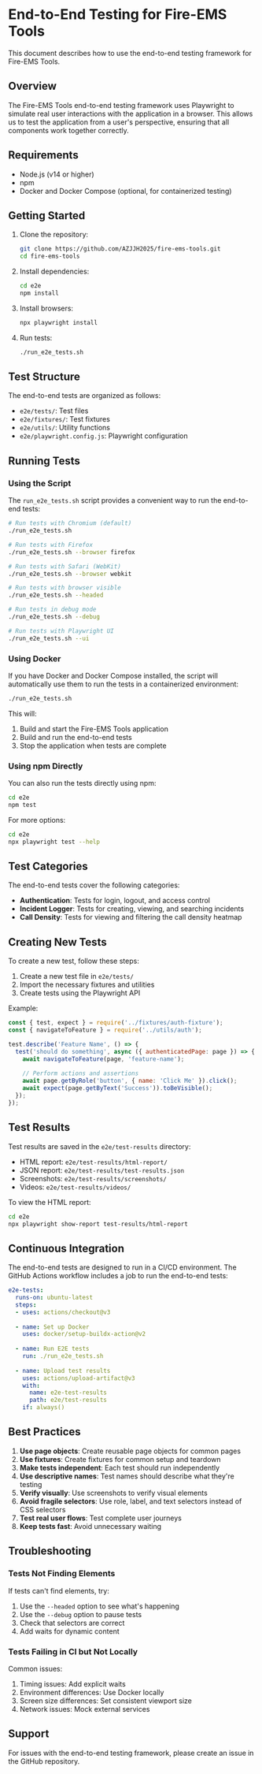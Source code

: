 # End-to-End Testing for Fire-EMS Tools

This document describes how to use the end-to-end testing framework for Fire-EMS Tools.

## Overview

The Fire-EMS Tools end-to-end testing framework uses Playwright to simulate real user interactions with the application in a browser. This allows us to test the application from a user's perspective, ensuring that all components work together correctly.

## Requirements

- Node.js (v14 or higher)
- npm
- Docker and Docker Compose (optional, for containerized testing)

## Getting Started

1. Clone the repository:
   ```bash
   git clone https://github.com/AZJJH2025/fire-ems-tools.git
   cd fire-ems-tools
   ```

2. Install dependencies:
   ```bash
   cd e2e
   npm install
   ```

3. Install browsers:
   ```bash
   npx playwright install
   ```

4. Run tests:
   ```bash
   ./run_e2e_tests.sh
   ```

## Test Structure

The end-to-end tests are organized as follows:

- `e2e/tests/`: Test files
- `e2e/fixtures/`: Test fixtures
- `e2e/utils/`: Utility functions
- `e2e/playwright.config.js`: Playwright configuration

## Running Tests

### Using the Script

The `run_e2e_tests.sh` script provides a convenient way to run the end-to-end tests:

```bash
# Run tests with Chromium (default)
./run_e2e_tests.sh

# Run tests with Firefox
./run_e2e_tests.sh --browser firefox

# Run tests with Safari (WebKit)
./run_e2e_tests.sh --browser webkit

# Run tests with browser visible
./run_e2e_tests.sh --headed

# Run tests in debug mode
./run_e2e_tests.sh --debug

# Run tests with Playwright UI
./run_e2e_tests.sh --ui
```

### Using Docker

If you have Docker and Docker Compose installed, the script will automatically use them to run the tests in a containerized environment:

```bash
./run_e2e_tests.sh
```

This will:
1. Build and start the Fire-EMS Tools application
2. Build and run the end-to-end tests
3. Stop the application when tests are complete

### Using npm Directly

You can also run the tests directly using npm:

```bash
cd e2e
npm test
```

For more options:

```bash
cd e2e
npx playwright test --help
```

## Test Categories

The end-to-end tests cover the following categories:

- **Authentication**: Tests for login, logout, and access control
- **Incident Logger**: Tests for creating, viewing, and searching incidents
- **Call Density**: Tests for viewing and filtering the call density heatmap

## Creating New Tests

To create a new test, follow these steps:

1. Create a new test file in `e2e/tests/`
2. Import the necessary fixtures and utilities
3. Create tests using the Playwright API

Example:

```javascript
const { test, expect } = require('../fixtures/auth-fixture');
const { navigateToFeature } = require('../utils/auth');

test.describe('Feature Name', () => {
  test('should do something', async ({ authenticatedPage: page }) => {
    await navigateToFeature(page, 'feature-name');
    
    // Perform actions and assertions
    await page.getByRole('button', { name: 'Click Me' }).click();
    await expect(page.getByText('Success')).toBeVisible();
  });
});
```

## Test Results

Test results are saved in the `e2e/test-results` directory:

- HTML report: `e2e/test-results/html-report/`
- JSON report: `e2e/test-results/test-results.json`
- Screenshots: `e2e/test-results/screenshots/`
- Videos: `e2e/test-results/videos/`

To view the HTML report:

```bash
cd e2e
npx playwright show-report test-results/html-report
```

## Continuous Integration

The end-to-end tests are designed to run in a CI/CD environment. The GitHub Actions workflow includes a job to run the end-to-end tests:

```yaml
e2e-tests:
  runs-on: ubuntu-latest
  steps:
  - uses: actions/checkout@v3
  
  - name: Set up Docker
    uses: docker/setup-buildx-action@v2
  
  - name: Run E2E tests
    run: ./run_e2e_tests.sh
  
  - name: Upload test results
    uses: actions/upload-artifact@v3
    with:
      name: e2e-test-results
      path: e2e/test-results
    if: always()
```

## Best Practices

1. **Use page objects**: Create reusable page objects for common pages
2. **Use fixtures**: Create fixtures for common setup and teardown
3. **Make tests independent**: Each test should run independently
4. **Use descriptive names**: Test names should describe what they're testing
5. **Verify visually**: Use screenshots to verify visual elements
6. **Avoid fragile selectors**: Use role, label, and text selectors instead of CSS selectors
7. **Test real user flows**: Test complete user journeys
8. **Keep tests fast**: Avoid unnecessary waiting

## Troubleshooting

### Tests Not Finding Elements

If tests can't find elements, try:

1. Use the `--headed` option to see what's happening
2. Use the `--debug` option to pause tests
3. Check that selectors are correct
4. Add waits for dynamic content

### Tests Failing in CI but Not Locally

Common issues:

1. Timing issues: Add explicit waits
2. Environment differences: Use Docker locally
3. Screen size differences: Set consistent viewport size
4. Network issues: Mock external services

## Support

For issues with the end-to-end testing framework, please create an issue in the GitHub repository.